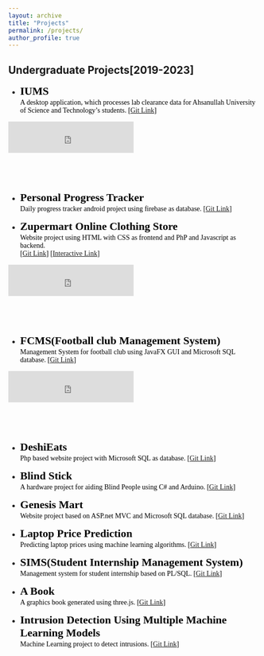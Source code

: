 ```yaml
---
layout: archive
title: "Projects"
permalink: /projects/
author_profile: true
---
```

<style>
    .yt-wrapper {
  position: relative;
  padding-bottom: 25%; /* 16:9 aspect ratio */
  height: 0;
  overflow: hidden;
}

.yt-wrapper iframe {
  position: absolute;
  top: 0;
  left: 0;
  width: 50%;
  height: 50%;
}
</style>
## Undergraduate Projects[2019-2023]

* <span style="color:black;font-family:Trebuchet MS;font-size:22px"><b>IUMS</b></span><br>
<span style="color:black;font-family:Georgia">A desktop application, which processes lab clearance data for Ahsanullah University of Science and Technology’s students.
[[Git Link](https://github.com/S-A-M-404/IUMS)]
<!-- [[Video Link](https://youtu.be/lhYJUGn6LJo?si=lXm-LrHc5gMon5pV&t=16)] -->
</span>
    <div class="yt-wrapper">
    <iframe src="https://www.youtube.com/embed/lhYJUGn6LJo?autoplay=0&controls=1"  width="20" height="10"  frameborder="0" allow="accelerometer; autoplay; encrypted-media; gyroscope; picture-in-picture" allowfullscreen></iframe>
    </div>

* <span style="color:black;font-family:Trebuchet MS;font-size:22px"><b>Personal Progress Tracker</b></span><br>
<span style="color:black;font-family:Georgia">Daily progress tracker android project using firebase as database.
[[Git Link](https://github.com/Mustavi-99/Personal-Progress-Tracker)]
<!-- [[Video Link]()] -->
</span>

* <span style="color:black;font-family:Trebuchet MS;font-size:22px"><b>Zupermart Online Clothing Store</b></span><br>
<span style="color:black;font-family:Georgia">Website project using HTML with CSS as frontend and PhP and Javascript as backend.<br>
[[Git Link](https://github.com/Mustavi-99/Zupermart-Online-Clothing-Store)]
[[Interactive Link](https://mustavi-99.github.io/Zupermart-Online-Clothing-Store/)]
<!-- [[Video Link](https://youtu.be/kE7Xf_8gVxI?si=DD8b10EWXICRhA1c)] -->
</span>
    <div class="yt-wrapper">
    <iframe src="https://www.youtube.com/embed/kE7Xf_8gVxI?autoplay=0&controls=1"  width="20" height="10"  frameborder="0" allow="accelerometer; autoplay; encrypted-media; gyroscope; picture-in-picture" allowfullscreen></iframe>
    </div>

* <span style="color:black;font-family:Trebuchet MS;font-size:22px"><b>FCMS(Football club Management System)</b></span><br>
<span style="color:black;font-family:Georgia">Management System for football club using JavaFX GUI and Microsoft SQL database.
[[Git Link](https://github.com/Mustavi-99/FCMS)]
<!-- [[Video Link](https://youtu.be/zJW6YVEsldU?si=x3b3fkpGLvmP_-9i)] -->
</span>
    <div class="yt-wrapper">
    <iframe src="https://www.youtube.com/embed/zJW6YVEsldU?autoplay=0&controls=1"  width="20" height="10"  frameborder="0" allow="accelerometer; autoplay; encrypted-media; gyroscope; picture-in-picture" allowfullscreen></iframe>
    </div>

* <span style="color:black;font-family:Trebuchet MS;font-size:22px"><b>DeshiEats</b></span><br>
<span style="color:black;font-family:Georgia">Php based website project with Microsoft SQL as database.
[[Git Link](https://github.com/Mustavi-99/DeshiEats)]
</span>

* <span style="color:black;font-family:Trebuchet MS;font-size:22px"><b>Blind Stick</b></span><br>
<span style="color:black;font-family:Georgia">A hardware project for aiding Blind People using C# and Arduino.
[[Git Link](https://github.com/Mustavi-99/Blind-Stick)]
</span>

* <span style="color:black;font-family:Trebuchet MS;font-size:22px"><b>Genesis Mart</b></span><br>
<span style="color:black;font-family:Georgia">Website project based on ASP.net MVC and Microsoft SQL database.
[[Git Link](https://github.com/Mustavi-99/Genesis-Mart)]
</span>

* <span style="color:black;font-family:Trebuchet MS;font-size:22px"><b>Laptop Price Prediction</b></span><br>
<span style="color:black;font-family:Georgia">Predicting laptop prices using machine learning algorithms.
[[Git Link](https://github.com/Mustavi-99/Laptop-Price-Prediction)]
</span>

* <span style="color:black;font-family:Trebuchet MS;font-size:22px"><b>SIMS(Student Internship Management System)</b></span><br>
<span style="color:black;font-family:Georgia">Management system for student internship based on PL/SQL.
[[Git Link](https://github.com/Mustavi-99/SIMS-Student-Internship-Management-System)]
</span>

* <span style="color:black;font-family:Trebuchet MS;font-size:22px"><b>A Book</b></span><br>
<span style="color:black;font-family:Georgia">A graphics book generated using three.js.
[[Git Link](https://github.com/Mustavi-99/A-Book-by-three.js)]
</span>

* <span style="color:black;font-family:Trebuchet MS;font-size:22px"><b>Intrusion Detection Using Multiple Machine Learning Models</b></span><br>
<span style="color:black;font-family:Georgia">Machine Learning project to detect intrusions.
[[Git Link](https://github.com/Mustavi-99/Intrusion-Detection-Using-Multiple-Machine-Learning-Models)]
</span>
